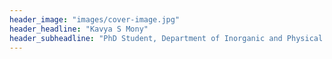 ```yaml
---
header_image: "images/cover-image.jpg"
header_headline: "Kavya S Mony"
header_subheadline: "PhD Student, Department of Inorganic and Physical Chemistry, IISc."
---
```

